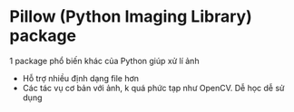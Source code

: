 # Pillow (Python Imaging Library) package

<p> 1 package phổ biến khác của Python giúp xử lí ảnh</p>
<ul>
  <li>Hỗ trợ nhiều định dạng file hơn</li>
  <li>Các tác vụ cơ bản với ảnh, k quá phức tạp như OpenCV. Dễ học dễ sử dụng</li>
</ul>
